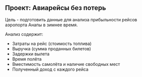 ## Проект: Авиарейсы без потерь

Цель - подготовить данные для анализа прибыльности рейсов аэропорта Анапы в зимнее время.

Анализ содержит:
- Затраты на рейс (стоимость топлива)
- Выручка (сумма проданных билетов)
- Задержки вылета
- Время полёта
- Вместимость самолёта и наличие свободных мест
- Полученный доход с каждого рейса